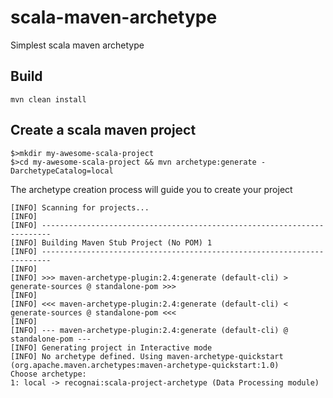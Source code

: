 # scala-maven-archetype
Simplest scala maven archetype

## Build
``mvn clean install`` 

## Create a scala maven project 

```
$>mkdir my-awesome-scala-project
$>cd my-awesome-scala-project && mvn archetype:generate -DarchetypeCatalog=local
```

The archetype creation process will guide you to create your project 

```
[INFO] Scanning for projects...
[INFO]
[INFO] ------------------------------------------------------------------------
[INFO] Building Maven Stub Project (No POM) 1
[INFO] ------------------------------------------------------------------------
[INFO]
[INFO] >>> maven-archetype-plugin:2.4:generate (default-cli) > generate-sources @ standalone-pom >>>
[INFO]
[INFO] <<< maven-archetype-plugin:2.4:generate (default-cli) < generate-sources @ standalone-pom <<<
[INFO]
[INFO] --- maven-archetype-plugin:2.4:generate (default-cli) @ standalone-pom ---
[INFO] Generating project in Interactive mode
[INFO] No archetype defined. Using maven-archetype-quickstart (org.apache.maven.archetypes:maven-archetype-quickstart:1.0)
Choose archetype:
1: local -> recognai:scala-project-archetype (Data Processing module)
```
